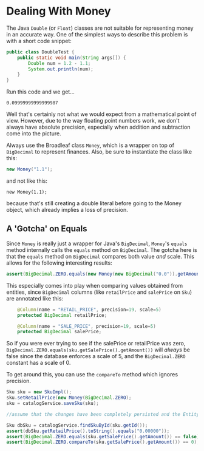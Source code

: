 # Dealing With Money

The Java `Double` (or `Float`) classes are not suitable for representing money in an accurate way. One of the simplest ways to describe this problem is with a short code snippet:

```java
public class DoubleTest {
    public static void main(String args[]) {
        Double num = 1.2 - 1.1;
        System.out.println(num);
    }
}
```

Run this code and we get...

    0.09999999999999987

Well that's certainly not what we would expect from a mathematical point of view. However, due to the way floating point numbers work, we don't always have absolute precision, especially when addition and subtraction come into the picture. 

Always use the Broadleaf class `Money`, which is a wrapper on top of `BigDecimal` to represent finances. Also, be sure to instantiate the class like this:

```java
new Money("1.1");
```

and not like this:

```
new Money(1.1);
```

because that's still creating a double literal before going to the Money object, which already implies a loss of precision.

## A 'Gotcha' on Equals
Since `Money` is really just a wrapper for Java's `BigDecimal`, `Money`'s `equals` method internally calls the `equals` method on `BigDecimal`.  The gotcha here is that the `equals` method on `BigDecimal` compares both value _and_ scale.  This allows for the following interesting results:

```java
assert(BigDecimal.ZERO.equals(new Money(new BigDecimal("0.0")).getAmount()) == false);
```

This especially comes into play when comparing values obtained from entities, since `BigDecimal` columns (like `retailPrice` and `salePrice` on `Sku`) are annotated like this:

```java
    @Column(name = "RETAIL_PRICE", precision=19, scale=5)
    protected BigDecimal retailPrice;

    @Column(name = "SALE_PRICE", precision=19, scale=5)
    protected BigDecimal salePrice;
```

So if you were ever trying to see if the salePrice or retailPrice was zero, `BigDecimal.ZERO.equals(sku.getSalePrice().getAmount())` will _always_ be false since the database enforces a scale of 5, and the `BigDecimal.ZERO` constant has a scale of 0.

To get around this, you can use the `compareTo` method which ignores precision.
```java
Sku sku = new SkuImpl();
sku.setRetailPrice(new Money(BigDecimal.ZERO);
sku = catalogService.saveSku(sku);

//assume that the changes have been completely persisted and the EntityManager flushed

Sku dbSku = catalogService.findSkuById(sku.getId());
assert(dbSku.getRetailPrice().toString().equals("0.00000"));
assert(BigDecimal.ZERO.equals(sku.getSalePrice().getAmount()) == false);
assert(BigDecimal.ZERO.compareTo(sku.getSalePrice().getAmount()) == 0);
```
